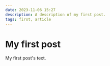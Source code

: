```yaml
---
date: 2023-11-06 15:27
description: A description of my first post.
tags: first, article
---
```

# My first post

My first post's text.